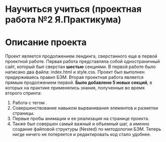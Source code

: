 # Научиться учиться (проектная работа №2 Я.Практикума)

# Описание проекта
Проект является продолжением лендинга, сверстанного еще в первой проектной работе.
Первая работа представляла собой одностраничный сайт, который был сверстан **шестью** секциями.
В первой работе было написано два файла: index.html и style.css. Проект был выполнен придерживаясь правил БЭМ.
Вторая проектная работа является прямым продолжением первой. **Было добавлено 5 новых секций**, в которых на практике
применялись знания, полученные во время второго спринта:
1. Работа с тегом <ifrmae>.
2. Совершенствование навыком вырванивания элементов и разметки страницы.
3. Первые пробы анимации и ее реализация на странице проекта.
4. Также был совершен самый важный и объемный шаг, а именно создание файловой структуры (Nested)
по методологии БЭМ. Теперь нигде ничего не потеряется и редактировать код стало удобнее.





